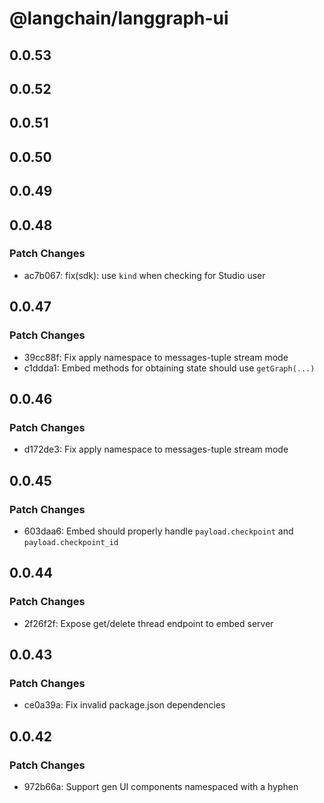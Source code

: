 # @langchain/langgraph-ui

## 0.0.53

## 0.0.52

## 0.0.51

## 0.0.50

## 0.0.49

## 0.0.48

### Patch Changes

- ac7b067: fix(sdk): use `kind` when checking for Studio user

## 0.0.47

### Patch Changes

- 39cc88f: Fix apply namespace to messages-tuple stream mode
- c1ddda1: Embed methods for obtaining state should use `getGraph(...)`

## 0.0.46

### Patch Changes

- d172de3: Fix apply namespace to messages-tuple stream mode

## 0.0.45

### Patch Changes

- 603daa6: Embed should properly handle `payload.checkpoint` and `payload.checkpoint_id`

## 0.0.44

### Patch Changes

- 2f26f2f: Expose get/delete thread endpoint to embed server

## 0.0.43

### Patch Changes

- ce0a39a: Fix invalid package.json dependencies

## 0.0.42

### Patch Changes

- 972b66a: Support gen UI components namespaced with a hyphen
